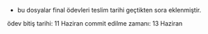 - bu dosyalar final ödevleri teslim tarihi geçtikten sora eklenmiştir.

ödev bitiş tarihi: 11 Haziran
commit edilme zamanı: 13 Haziran

